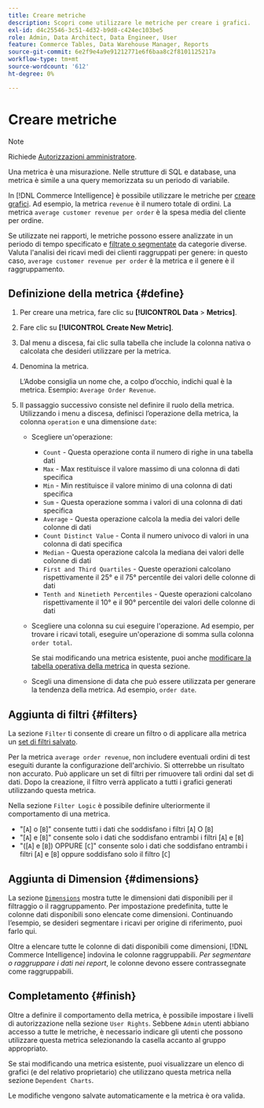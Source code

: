 ```yaml
---
title: Creare metriche
description: Scopri come utilizzare le metriche per creare i grafici.
exl-id: d4c25546-3c51-4d32-b9d8-c424ec103be5
role: Admin, Data Architect, Data Engineer, User
feature: Commerce Tables, Data Warehouse Manager, Reports
source-git-commit: 6e2f9e4a9e91212771e6f6baa8c2f8101125217a
workflow-type: tm+mt
source-wordcount: '612'
ht-degree: 0%

---
```


# Creare metriche

>[!NOTE]
>
>Richiede [Autorizzazioni amministratore](../../administrator/user-management/user-management.md).

Una metrica è una misurazione. Nelle strutture di SQL e database, una metrica è simile a una query memorizzata su un periodo di variabile.

In [!DNL Commerce Intelligence] è possibile utilizzare le metriche per [creare grafici](../../data-user/reports/ess-rpt-build-visual.md). Ad esempio, la metrica `revenue` è il numero totale di ordini. La metrica `average customer revenue per order` è la spesa media del cliente per ordine.

Se utilizzate nei rapporti, le metriche possono essere analizzate in un periodo di tempo specificato e [filtrate o segmentate](../../best-practices/segment-filter.md) da categorie diverse. Valuta l&#39;analisi dei ricavi medi dei clienti raggruppati per genere: in questo caso, `average customer revenue per order` è la metrica e il genere è il raggruppamento.

## Definizione della metrica {#define}

1. Per creare una metrica, fare clic su **[!UICONTROL Data** > **Metrics]**.

1. Fare clic su **[!UICONTROL Create New Metric]**.

1. Dal menu a discesa, fai clic sulla tabella che include la colonna nativa o calcolata che desideri utilizzare per la metrica.

1. Denomina la metrica.

   L’Adobe consiglia un nome che, a colpo d’occhio, indichi qual è la metrica. Esempio: `Average Order Revenue`.

1. Il passaggio successivo consiste nel definire il ruolo della metrica. Utilizzando i menu a discesa, definisci l’operazione della metrica, la colonna `operation` e una dimensione `date`:

   * Scegliere un&#39;operazione:
      * `Count` - Questa operazione conta il numero di righe in una tabella dati
      * `Max` - Max restituisce il valore massimo di una colonna di dati specifica
      * `Min` - Min restituisce il valore minimo di una colonna di dati specifica
      * `Sum` - Questa operazione somma i valori di una colonna di dati specifica
      * `Average` - Questa operazione calcola la media dei valori delle colonne di dati
      * `Count Distinct Value` - Conta il numero univoco di valori in una colonna di dati specifica
      * `Median` - Questa operazione calcola la mediana dei valori delle colonne di dati
      * `First and Third Quartiles` - Queste operazioni calcolano rispettivamente il 25° e il 75° percentile dei valori delle colonne di dati
      * `Tenth and Ninetieth Percentiles` - Queste operazioni calcolano rispettivamente il 10° e il 90° percentile dei valori delle colonne di dati

   * Scegliere una colonna su cui eseguire l&#39;operazione. Ad esempio, per trovare i ricavi totali, eseguire un&#39;operazione di somma sulla colonna `order total`.

     Se stai modificando una metrica esistente, puoi anche [modificare la tabella operativa della metrica](../../data-analyst/data-warehouse-mgr/change-metric-op-table.md) in questa sezione.

   * Scegli una dimensione di data che può essere utilizzata per generare la tendenza della metrica. Ad esempio, `order date`.

## Aggiunta di filtri {#filters}

La sezione `Filter` ti consente di creare un filtro o di applicare alla metrica un [set di filtri salvato](../../data-user/reports/ess-manage-data-filters.md).

Per la metrica `average order revenue`, non includere eventuali ordini di test eseguiti durante la configurazione dell&#39;archivio. Si otterrebbe un risultato non accurato. Può applicare un set di filtri per rimuovere tali ordini dal set di dati. Dopo la creazione, il filtro verrà applicato a tutti i grafici generati utilizzando questa metrica.

Nella sezione `Filter Logic` è possibile definire ulteriormente il comportamento di una metrica.

* &quot;\[`A`\] o \[`B`\]&quot; consente tutti i dati che soddisfano i filtri \[`A`\] O \[`B`\]
* &quot;\[`A`\] e \[`B`\]&quot; consente solo i dati che soddisfano entrambi i filtri \[`A`\] e \[`B`\]
* &quot;(\[`A`\] e \[`B`\]) OPPURE \[`C`\]&quot; consente solo i dati che soddisfano entrambi i filtri \[`A`\] e \[`B`\] oppure soddisfano solo il filtro \[`C`\]

## Aggiunta di Dimension {#dimensions}

La sezione [`Dimensions`](../../data-analyst/data-warehouse-mgr/manage-data-dimensions-metrics.md) mostra tutte le dimensioni dati disponibili per il filtraggio o il raggruppamento. Per impostazione predefinita, tutte le colonne dati disponibili sono elencate come dimensioni. Continuando l’esempio, se desideri segmentare i ricavi per origine di riferimento, puoi farlo qui.

Oltre a elencare tutte le colonne di dati disponibili come dimensioni, [!DNL Commerce Intelligence] indovina le colonne raggruppabili. *Per segmentare o raggruppare i dati nei report*, le colonne devono essere contrassegnate come raggruppabili.

## Completamento {#finish}

Oltre a definire il comportamento della metrica, è possibile impostare i livelli di autorizzazione nella sezione `User Rights`. Sebbene `Admin` utenti abbiano accesso a tutte le metriche, è necessario indicare gli utenti che possono utilizzare questa metrica selezionando la casella accanto al gruppo appropriato.

Se stai modificando una metrica esistente, puoi visualizzare un elenco di grafici (e del relativo proprietario) che utilizzano questa metrica nella sezione `Dependent Charts`.

Le modifiche vengono salvate automaticamente e la metrica è ora valida.
